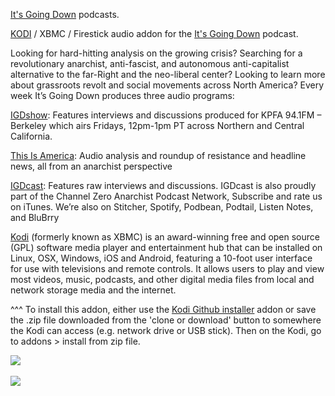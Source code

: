 <a href="https://itsgoingdown.org/category/podcast/">It's Going Down</a> podcasts.<br>

<a href="kodi.tv">KODI<a> / XBMC / Firestick audio addon for the <a href="https://itsgoingdown.org/category/podcast/">It's Going Down</a> podcast.<br>

Looking for hard-hitting analysis on the growing crisis? Searching for a revolutionary anarchist, anti-fascist, and autonomous anti-capitalist alternative to the far-Right and the neo-liberal center? Looking to learn more about grassroots revolt and social movements across North America? Every week It’s Going Down produces three audio programs:<br>

<a href="https://kpfa.org/program/igd/">IGDshow</a>: Features interviews and discussions produced for  KPFA 94.1FM – Berkeley which airs Fridays, 12pm-1pm PT across Northern and Central California.<br>

<a href="https://www.podbean.com/site/Search/index?v=It%27s+Going+Down">This Is America</a>: Audio analysis and roundup of resistance and headline news, all from an anarchist perspective<br>

<a href="https://www.podbean.com/site/Search/index?v=It%27s+Going+Down">IGDcast</a>: Features raw interviews and discussions. IGDcast is also proudly part of the Channel Zero Anarchist Podcast Network, Subscribe and rate us on iTunes. We’re also on Stitcher, Spotify, Podbean, Podtail, Listen Notes, and BluBrry<br>

<a href="www.kodi.tv">Kodi</a> (formerly known as XBMC) is an award-winning free and open source (GPL) software media player and entertainment hub that can be installed on Linux, OSX, Windows, iOS and Android, featuring a 10-foot user interface for use with televisions and remote controls. It allows users to play and view most videos, music, podcasts, and other digital media files from local and network storage media and the internet.<br>

^^^ To install this addon, either use the <a href="https://www.tvaddons.co/github-browser-kodi/">Kodi Github installer</a> addon or save the .zip file downloaded from the 'clone or download' button to somewhere the Kodi can access (e.g. network drive or USB stick). Then on the Kodi, go to addons > install from zip file.<br>

<img src="https://itsgoingdown.org/wp-content/themes/IGD_SEPT_21_V2/images/logo.svg"><br>
<br><a href="http://www.kodi.tv"><img src="https://kodi.tv/sites/default/files/page/field_image/about--devices.jpg">
